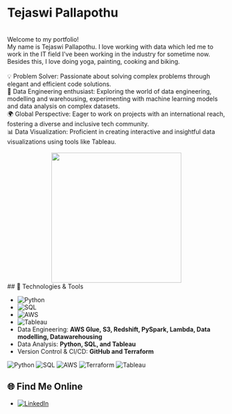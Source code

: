 # Tejaswi Pallapothu
<br/>
Welcome to my portfolio!
<br/>
My name is Tejaswi Pallapothu. I love working with data which led me to work in the IT field I've been working in the industry for sometime now. Besides this, I love doing yoga, painting, cooking and biking.
<br/>
<br/>
💡 Problem Solver: Passionate about solving complex problems through elegant and efficient code solutions.<br/>
🤖 Data Engineering enthusiast: Exploring the world of data engineering, modelling and warehousing, experimenting with machine learning models and data analysis on complex datasets.<br/>
🌍 Global Perspective: Eager to work on projects with an international reach, fostering a diverse and inclusive tech community.<br/>
📊 Data Visualization: Proficient in creating interactive and insightful data visualizations using tools like Tableau.<br/>
</br>
<div id="header" align="center">
  <img src="https://user-images.githubusercontent.com/113302094/211284885-f4291eef-88a6-48cb-a06e-28c3481a75b0.gif" width="300"/>
</div>
## 🚀 Technologies & Tools

- ![Python](https://img.shields.io/badge/-Python-3776AB?logo=python&logoColor=white&style=flat-square)
- ![SQL](https://img.shields.io/badge/-SQL-4479A1?logo=postgresql&logoColor=white&style=flat-square)
- ![AWS](https://img.shields.io/badge/-AWS-FF9900?logo=amazonaws&logoColor=white&style=flat-square)
- ![Tableau](https://img.shields.io/badge/-Tableau-E97627?logo=tableau&logoColor=white&style=flat-square)  
- Data Engineering: **AWS Glue, S3, Redshift, PySpark, Lambda, Data modelling, Datawarehousing**  
- Data Analysis: **Python, SQL, and Tableau**  
- Version Control & CI/CD: **GitHub and Terraform**  

![Python](https://img.shields.io/badge/-Python-3776AB?logo=python&logoColor=white&style=flat-square) ![SQL](https://img.shields.io/badge/-SQL-4479A1?logo=postgresql&logoColor=white&style=flat-square) ![AWS](https://img.shields.io/badge/-AWS-FF9900?logo=amazonaws&logoColor=white&style=flat-square) ![Terraform](https://img.shields.io/badge/-Terraform-623CE4?logo=terraform&logoColor=white&style=flat-square) ![Tableau](https://img.shields.io/badge/-Tableau-E97627?logo=tableau&logoColor=white&style=flat-square)

## 🌐 Find Me Online
- [![LinkedIn](https://img.shields.io/badge/-LinkedIn-0077B5?logo=linkedin&logoColor=white&style=flat-square)](https://www.linkedin.com/in/tejaswi-pallapothu/)  
